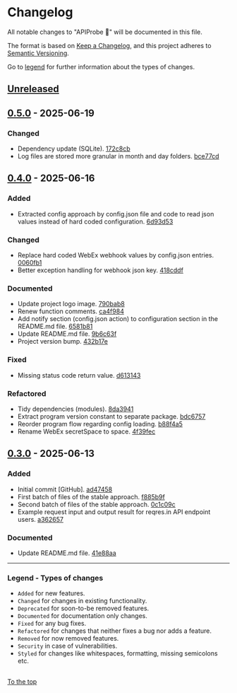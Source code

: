 #####

# Changelog

All notable changes to "APIProbe 📡" will be documented in this file.

The format is based on [Keep a Changelog](https://keepachangelog.com/en/1.0.0/),
and this project adheres to [Semantic Versioning](https://semver.org/spec/v2.0.0.html).

Go to [legend](#legend-types-of-changes) for further information about the types of changes.

## [Unreleased]

## [0.5.0] - 2025-06-19

### Changed

- Dependency update (SQLite). [172c8cb](https://github.com/sven-seyfert/apiprobe/commit/172c8cb66cba8c66913294f80cf1a8567459c279)
- Log files are stored more granular in month and day folders. [bce77cd](https://github.com/sven-seyfert/apiprobe/commit/bce77cd65e113c2d8f1b3a7324432e0d62b9d101)

## [0.4.0] - 2025-06-16

### Added

- Extracted config approach by config.json file and code to read json values instead of hard coded configuration. [6d93d53](https://github.com/sven-seyfert/apiprobe/commit/6d93d53902c09c88adef14fd0f858fda446aec62)

### Changed

- Replace hard coded WebEx webhook values by config.json entries. [0060fb1](https://github.com/sven-seyfert/apiprobe/commit/0060fb14e105d6a3f53737703d624d14499e2ff8)
- Better exception handling for webhook json key. [418cddf](https://github.com/sven-seyfert/apiprobe/commit/418cddfe1c8c674a4b55a817615d536c2136089d)

### Documented

- Update project logo image. [790bab8](https://github.com/sven-seyfert/apiprobe/commit/790bab81095df023bf3722659943d654ecddf9cf)
- Renew function comments. [ca4f984](https://github.com/sven-seyfert/apiprobe/commit/ca4f9847ef893206b0f286a3a769b6150e091ccf)
- Add notify section (config.json action) to configuration section in the README.md file. [6581b81](https://github.com/sven-seyfert/apiprobe/commit/6581b81f458ecac7ed7aa253734b5d2a21a6f616)
- Update README.md file. [9b6c63f](https://github.com/sven-seyfert/apiprobe/commit/9b6c63f2fd4de7004981fd3e0fc476a850c31276)
- Project version bump. [432b17e](https://github.com/sven-seyfert/apiprobe/commit/432b17e2938bf5d36f2117603ffb10292469274c)

### Fixed

- Missing status code return value. [d613143](https://github.com/sven-seyfert/apiprobe/commit/d6131430b2e14396f2827e40ae1a9e5757016485)

### Refactored

- Tidy dependencies (modules). [8da3941](https://github.com/sven-seyfert/apiprobe/commit/8da3941fdaf63652f160e19e97e0eca26cae4c65)
- Extract program version constant to separate package. [bdc6757](https://github.com/sven-seyfert/apiprobe/commit/bdc67572e436ec6944266da109dee43fe51c7127)
- Reorder program flow regarding config loading. [b88f4a5](https://github.com/sven-seyfert/apiprobe/commit/b88f4a5a5b5c01e10382acc41c43e4fda6bdb5bd)
- Rename WebEx secretSpace to space. [4f39fec](https://github.com/sven-seyfert/apiprobe/commit/4f39fecc0077d6b6d61cfc3dee50d26c5209f8f0)

## [0.3.0] - 2025-06-13

### Added

- Initial commit [GitHub]. [ad47458](https://github.com/sven-seyfert/apiprobe/commit/ad474586e1dd285130aed31aee3596d6014837b0)
- First batch of files of the stable approach. [f885b9f](https://github.com/sven-seyfert/apiprobe/commit/f885b9f0a070418e0b50a63e5eef6c3fefc25528)
- Second batch of files of the stable approach. [0c1c09c](https://github.com/sven-seyfert/apiprobe/commit/0c1c09c8d8191e2026f2e14ac1136ec711a53803)
- Example request input and output result for reqres.in API endpoint users. [a362657](https://github.com/sven-seyfert/apiprobe/commit/a3626573711d2e479a3cffe76dd73a94764859b5)

### Documented

- Update README.md file. [41e88aa](https://github.com/sven-seyfert/apiprobe/commit/41e88aa0147098a0727020f5b45850c9328af4b3)

[Unreleased]: https://github.com/sven-seyfert/apiprobe/compare/v0.5.0...HEAD
[0.5.0]: https://github.com/sven-seyfert/apiprobe/compare/v0.4.0...v0.5.0
[0.4.0]: https://github.com/sven-seyfert/apiprobe/compare/v0.3.0...v0.4.0
[0.3.0]: https://github.com/sven-seyfert/apiprobe/releases/tag/v0.3.0

---

### Legend - Types of changes

- `Added` for new features.
- `Changed` for changes in existing functionality.
- `Deprecated` for soon-to-be removed features.
- `Documented` for documentation only changes.
- `Fixed` for any bug fixes.
- `Refactored` for changes that neither fixes a bug nor adds a feature.
- `Removed` for now removed features.
- `Security` in case of vulnerabilities.
- `Styled` for changes like whitespaces, formatting, missing semicolons etc.

##

[To the top](#changelog)
